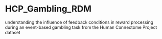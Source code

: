 # HCP_Gambling_RDM
understanding the influence of feedback conditions in reward processing  during an event-based gambling task from the Human Connectome Project dataset
